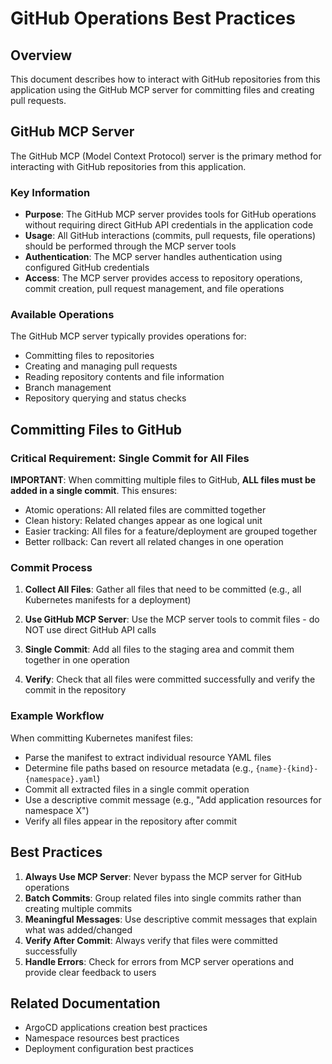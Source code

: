 # GitHub Operations Best Practices

## Overview

This document describes how to interact with GitHub repositories from this application using the GitHub MCP server for committing files and creating pull requests.

## GitHub MCP Server

The GitHub MCP (Model Context Protocol) server is the primary method for interacting with GitHub repositories from this application.

### Key Information

- **Purpose**: The GitHub MCP server provides tools for GitHub operations without requiring direct GitHub API credentials in the application code
- **Usage**: All GitHub interactions (commits, pull requests, file operations) should be performed through the MCP server tools
- **Authentication**: The MCP server handles authentication using configured GitHub credentials
- **Access**: The MCP server provides access to repository operations, commit creation, pull request management, and file operations

### Available Operations

The GitHub MCP server typically provides operations for:
- Committing files to repositories
- Creating and managing pull requests
- Reading repository contents and file information
- Branch management
- Repository querying and status checks

## Committing Files to GitHub

### Critical Requirement: Single Commit for All Files

**IMPORTANT**: When committing multiple files to GitHub, **ALL files must be added in a single commit**. This ensures:

- Atomic operations: All related files are committed together
- Clean history: Related changes appear as one logical unit
- Easier tracking: All files for a feature/deployment are grouped together
- Better rollback: Can revert all related changes in one operation

### Commit Process

1. **Collect All Files**: Gather all files that need to be committed (e.g., all Kubernetes manifests for a deployment)

2. **Use GitHub MCP Server**: Use the MCP server tools to commit files - do NOT use direct GitHub API calls

3. **Single Commit**: Add all files to the staging area and commit them together in one operation

4. **Verify**: Check that all files were committed successfully and verify the commit in the repository

### Example Workflow

When committing Kubernetes manifest files:

- Parse the manifest to extract individual resource YAML files
- Determine file paths based on resource metadata (e.g., `{name}-{kind}-{namespace}.yaml`)
- Commit all extracted files in a single commit operation
- Use a descriptive commit message (e.g., "Add application resources for namespace X")
- Verify all files appear in the repository after commit

## Best Practices

1. **Always Use MCP Server**: Never bypass the MCP server for GitHub operations
2. **Batch Commits**: Group related files into single commits rather than creating multiple commits
3. **Meaningful Messages**: Use descriptive commit messages that explain what was added/changed
4. **Verify After Commit**: Always verify that files were committed successfully
5. **Handle Errors**: Check for errors from MCP server operations and provide clear feedback to users

## Related Documentation

- ArgoCD applications creation best practices
- Namespace resources best practices
- Deployment configuration best practices
